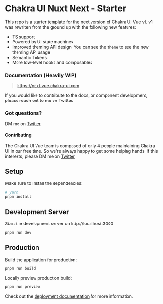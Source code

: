 # Chakra UI Nuxt Next - Starter

This repo is a starter template for the next version of Chakra UI Vue v1. v1 was rewriten from the ground up with the following new features:
- TS support
- Powered by UI state machines
- Improved theming API design. You can see the `theme` to see the new theming API usage
- Semantic Tokens
- More low-level hooks and composables

### Documentation (Heavily WIP)
> https://next.vue.chakra-ui.com

If you would like to contribute to the docs, or component development, please reach out to me on Twitter.

### Got questions?
DM me on [Twitter](https://twitter.com/codebender828)

#### Contributing
The Chakra UI Vue team is composed of only 4 people maintaining Chakra UI in our free time. So we're always happy to get some helping hands! If this interests, please DM me on [Twitter](https://twitter.com/codebender828)


## Setup

Make sure to install the dependencies:

```bash
# yarn
pnpm install
```

## Development Server

Start the development server on http://localhost:3000

```bash
pnpm run dev
```

## Production

Build the application for production:

```bash
pnpm run build
```

Locally preview production build:

```bash
pnpm run preview
```

Check out the [deployment documentation](https://nuxt.com/docs/getting-started/deployment) for more information.
